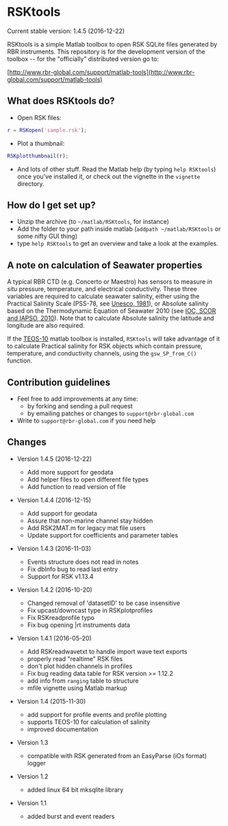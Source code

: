# RSKtools

Current stable version: 1.4.5 (2016-12-22)

RSKtools is a simple Matlab toolbox to open RSK SQLite files generated
by RBR instruments. This repository is for the development version of
the toolbox -- for the "officially" distributed version go to:

[http://www.rbr-global.com/support/matlab-tools](http://www.rbr-global.com/support/matlab-tools)

## What does RSKtools do?

* Open RSK files:
```matlab
r = RSKopen('sample.rsk');
```

* Plot a thumbnail:
```matlab
RSKplotthumbnail(r);
```

* And lots of other stuff.  Read the Matlab help (by typing `help RSKtools`) once you've installed it, or check out the vignette in the `vignette` directory.

## How do I get set up?

* Unzip the archive (to `~/matlab/RSKtools`, for instance)
* Add the folder to your path inside matlab (`addpath
  ~/matlab/RSKtools` or some nifty GUI thing)
* type `help RSKtools` to get an overview and take a look at the examples.

## A note on calculation of Seawater properties

A typical RBR CTD (e.g. Concerto or Maestro) has sensors to measure *in situ* pressure, temperature, and electrical conductivity. These three variables are required to calculate seawater salinity, either using the Practical Salinity Scale (PSS-78, see [Unesco, 1981](http://unesdoc.unesco.org/images/0004/000461/046148eb.pdf)), or Absolute salinity based on the Thermodynamic Equation of Seawater 2010 (see [IOC, SCOR and IAPSO, 2010](http://www.teos-10.org)). Note that to calculate Absolute salinity the latitude and longitude are also required.

If the [TEOS-10](http://www.teos-10.org/software.htm) matlab toolbox is installed, `RSKtools` will take advantage of it to calculate Practical salinity for RSK objects which contain pressure, temperature, and conductivity channels, using the `gsw_SP_from_C()` function.

## Contribution guidelines

* Feel free to add improvements at any time:
    * by forking and sending a pull request
    * by emailing patches or changes to `support@rbr-global.com`
* Write to `support@rbr-global.com` if you need help

## Changes
* Version 1.4.5 (2016-12-22)
    - Add more support for geodata
    - Add helper files to open different file types
    - Add function to read version of file

* Version 1.4.4 (2016-12-15)
    - Add support for geodata
    - Assure that non-marine channel stay hidden
    - Add RSK2MAT.m for legacy mat file users
    - Update support for coefficients and parameter tables

* Version 1.4.3 (2016-11-03)
    - Events structure does not read in notes
    - Fix dbInfo bug to read last entry
    - Support for RSK v1.13.4

* Version 1.4.2 (2016-10-20)
    - Changed removal of 'datasetID' to be case insensitive
    - Fix upcast/downcast type in RSKplotprofiles
    - Fix RSKreadprofile typo
    - Fix bug opening |rt instruments data

* Version 1.4.1 (2016-05-20)

    - Add RSKreadwavetxt to handle import wave text exports	
    - properly read "realtime" RSK files
    - don't plot hidden channels in profiles
    - Fix bug reading data table for RSK version >= 1.12.2
    - add info from `ranging` table to structure
    - mfile vignette using Matlab markup
  
* Version 1.4 (2015-11-30)

    - add support for profile events and profile plotting
    - supports TEOS-10 for calculation of salinity
    - improved documentation
  
* Version 1.3

    - compatible with RSK generated from an EasyParse (iOs format) logger

* Version 1.2

    - added linux 64 bit mksqlite library

* Version 1.1

    - added burst and event readers

